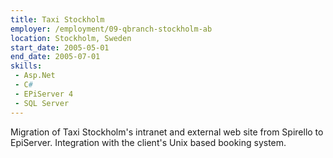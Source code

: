 ```yaml
---
title: Taxi Stockholm
employer: /employment/09-qbranch-stockholm-ab
location: Stockholm, Sweden
start_date: 2005-05-01
end_date: 2005-07-01
skills:
 - Asp.Net
 - C#
 - EPiServer 4
 - SQL Server
--- 
```

Migration of Taxi Stockholm's intranet and external web site from Spirello to EpiServer.
Integration with the client's Unix based booking system.
